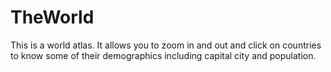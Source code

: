 # TheWorld
This is a world atlas. It allows you to zoom in and out and click on countries to know some of their demographics including capital city and population. 

